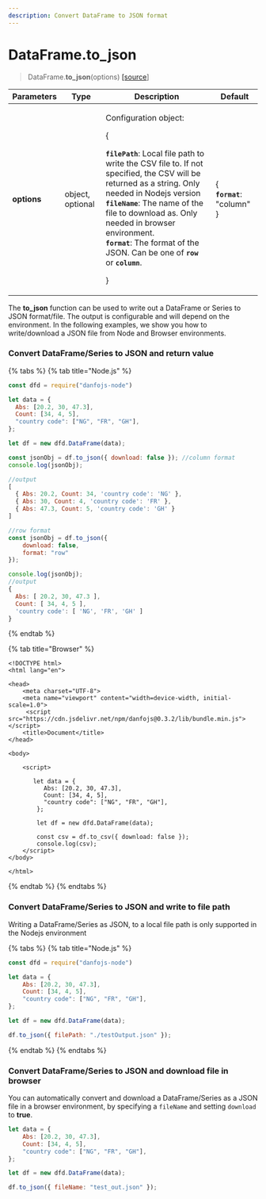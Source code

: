 ```yaml
---
description: Convert DataFrame to JSON format
---
```

# DataFrame.to_json

> DataFrame.**to_json**(options) [\[source](https://github.com/opensource9ja/danfojs/blob/e25010c26d9c423412613d820015a48ad03d5c6d/danfojs-node/src/io/io.json.js#L92)]

| **Parameters** | Type              | Description                                                                                                                                                                                                                                                                                                                                                                                                                                                                                                  | Default                                                         |
| -------------- | ----------------- | ------------------------------------------------------------------------------------------------------------------------------------------------------------------------------------------------------------------------------------------------------------------------------------------------------------------------------------------------------------------------------------------------------------------------------------------------------------------------------------------------------------ | --------------------------------------------------------------- |
| **options**    |  object, optional | <p> Configuration object: </p><p>{</p><p> <strong><code>filePath</code></strong>: Local file path to write the CSV file to. If not specified, the CSV will be returned as a string. Only needed in Nodejs version<br><strong><code>fileName</code></strong>: The name of the file to download as. Only needed in browser environment. <br><strong><code>format</code></strong>: The format of the JSON. Can be one of <strong><code>row</code></strong> or <strong><code>column</code></strong>.</p><p>}</p> | <p>{<br><strong><code>format</code></strong>: "column"<br>}</p> |

The **to_json** function can be used to write out a DataFrame or Series to JSON format/file. The output is configurable and will depend on the environment. In the following examples, we show you how to write/download a JSON file from Node and Browser environments.

### Convert DataFrame/Series to JSON and return value

{% tabs %}
{% tab title="Node.js" %}
```javascript
const dfd = require("danfojs-node")

let data = {
  Abs: [20.2, 30, 47.3],
  Count: [34, 4, 5],
  "country code": ["NG", "FR", "GH"],
};

let df = new dfd.DataFrame(data);

const jsonObj = df.to_json({ download: false }); //column format
console.log(jsonObj);

//output
[
  { Abs: 20.2, Count: 34, 'country code': 'NG' },
  { Abs: 30, Count: 4, 'country code': 'FR' },
  { Abs: 47.3, Count: 5, 'country code': 'GH' }
]

//row format
const jsonObj = df.to_json({
    download: false,
    format: "row"
});

console.log(jsonObj);
//output
{
  Abs: [ 20.2, 30, 47.3 ],
  Count: [ 34, 4, 5 ],
  'country code': [ 'NG', 'FR', 'GH' ]
}
```
{% endtab %}

{% tab title="Browser" %}
```markup
<!DOCTYPE html>
<html lang="en">

<head>
    <meta charset="UTF-8">
    <meta name="viewport" content="width=device-width, initial-scale=1.0">
     <script src="https://cdn.jsdelivr.net/npm/danfojs@0.3.2/lib/bundle.min.js"></script>
    <title>Document</title>
</head>

<body>

    <script>

       let data = {
          Abs: [20.2, 30, 47.3],
          Count: [34, 4, 5],
          "country code": ["NG", "FR", "GH"],
        };
        
        let df = new dfd.DataFrame(data);
        
        const csv = df.to_csv({ download: false });
        console.log(csv);
    </script>
</body>

</html>

```
{% endtab %}
{% endtabs %}

### Convert DataFrame/Series to JSON  and write to file path

Writing a DataFrame/Series as JSON, to a local file path is only supported in the Nodejs environment

{% tabs %}
{% tab title="Node.js" %}
```javascript
const dfd = require("danfojs-node")

let data = {
    Abs: [20.2, 30, 47.3],
    Count: [34, 4, 5],
    "country code": ["NG", "FR", "GH"],
};

let df = new dfd.DataFrame(data);

df.to_json({ filePath: "./testOutput.json" });
```
{% endtab %}
{% endtabs %}

### Convert DataFrame/Series to JSON and download file in browser

You can automatically convert and download a DataFrame/Series as a JSON file in a browser environment, by specifying a `fileName` and setting `download` to **true**. 

```javascript
let data = {
    Abs: [20.2, 30, 47.3],
    Count: [34, 4, 5],
    "country code": ["NG", "FR", "GH"],
};

let df = new dfd.DataFrame(data);

df.to_json({ fileName: "test_out.json" });
```
